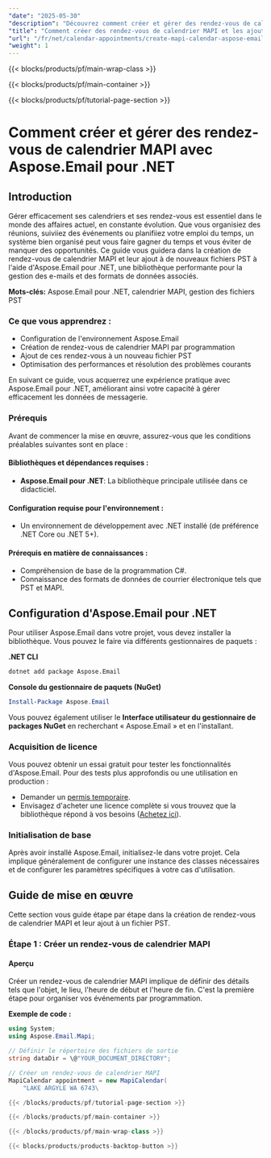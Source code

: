 ```yaml
---
"date": "2025-05-30"
"description": "Découvrez comment créer et gérer des rendez-vous de calendrier MAPI dans des fichiers PST avec Aspose.Email pour .NET. Ce guide présente des conseils de configuration, de mise en œuvre et d'optimisation."
"title": "Comment créer des rendez-vous de calendrier MAPI et les ajouter à des fichiers PST avec Aspose.Email pour .NET"
"url": "/fr/net/calendar-appointments/create-mapi-calendar-aspose-email-net/"
"weight": 1
---
```


{{< blocks/products/pf/main-wrap-class >}}

{{< blocks/products/pf/main-container >}}

{{< blocks/products/pf/tutorial-page-section >}}
# Comment créer et gérer des rendez-vous de calendrier MAPI avec Aspose.Email pour .NET

## Introduction

Gérer efficacement ses calendriers et ses rendez-vous est essentiel dans le monde des affaires actuel, en constante évolution. Que vous organisiez des réunions, suiviiez des événements ou planifiiez votre emploi du temps, un système bien organisé peut vous faire gagner du temps et vous éviter de manquer des opportunités. Ce guide vous guidera dans la création de rendez-vous de calendrier MAPI et leur ajout à de nouveaux fichiers PST à l'aide d'Aspose.Email pour .NET, une bibliothèque performante pour la gestion des e-mails et des formats de données associés.

**Mots-clés:** Aspose.Email pour .NET, calendrier MAPI, gestion des fichiers PST

### Ce que vous apprendrez :
- Configuration de l'environnement Aspose.Email
- Création de rendez-vous de calendrier MAPI par programmation
- Ajout de ces rendez-vous à un nouveau fichier PST
- Optimisation des performances et résolution des problèmes courants

En suivant ce guide, vous acquerrez une expérience pratique avec Aspose.Email pour .NET, améliorant ainsi votre capacité à gérer efficacement les données de messagerie.

### Prérequis

Avant de commencer la mise en œuvre, assurez-vous que les conditions préalables suivantes sont en place :

#### Bibliothèques et dépendances requises :
- **Aspose.Email pour .NET**: La bibliothèque principale utilisée dans ce didacticiel.

#### Configuration requise pour l'environnement :
- Un environnement de développement avec .NET installé (de préférence .NET Core ou .NET 5+).

#### Prérequis en matière de connaissances :
- Compréhension de base de la programmation C#.
- Connaissance des formats de données de courrier électronique tels que PST et MAPI.

## Configuration d'Aspose.Email pour .NET

Pour utiliser Aspose.Email dans votre projet, vous devez installer la bibliothèque. Vous pouvez le faire via différents gestionnaires de paquets :

**.NET CLI**
```bash
dotnet add package Aspose.Email
```

**Console du gestionnaire de paquets (NuGet)**
```powershell
Install-Package Aspose.Email
```

Vous pouvez également utiliser le **Interface utilisateur du gestionnaire de packages NuGet** en recherchant « Aspose.Email » et en l'installant.

### Acquisition de licence

Vous pouvez obtenir un essai gratuit pour tester les fonctionnalités d'Aspose.Email. Pour des tests plus approfondis ou une utilisation en production :
- Demander un [permis temporaire](https://purchase.aspose.com/temporary-license/).
- Envisagez d'acheter une licence complète si vous trouvez que la bibliothèque répond à vos besoins ([Achetez ici](https://purchase.aspose.com/buy)).

### Initialisation de base

Après avoir installé Aspose.Email, initialisez-le dans votre projet. Cela implique généralement de configurer une instance des classes nécessaires et de configurer les paramètres spécifiques à votre cas d'utilisation.

## Guide de mise en œuvre

Cette section vous guide étape par étape dans la création de rendez-vous de calendrier MAPI et leur ajout à un fichier PST.

### Étape 1 : Créer un rendez-vous de calendrier MAPI

#### Aperçu
Créer un rendez-vous de calendrier MAPI implique de définir des détails tels que l'objet, le lieu, l'heure de début et l'heure de fin. C'est la première étape pour organiser vos événements par programmation.

**Exemple de code :**
```csharp
using System;
using Aspose.Email.Mapi;

// Définir le répertoire des fichiers de sortie
string dataDir = \@"YOUR_DOCUMENT_DIRECTORY";

// Créer un rendez-vous de calendrier MAPI
MapiCalendar appointment = new MapiCalendar(
    "LAKE ARGYLE WA 6743\

{{< /blocks/products/pf/tutorial-page-section >}}

{{< /blocks/products/pf/main-container >}}

{{< /blocks/products/pf/main-wrap-class >}}

{{< blocks/products/products-backtop-button >}}